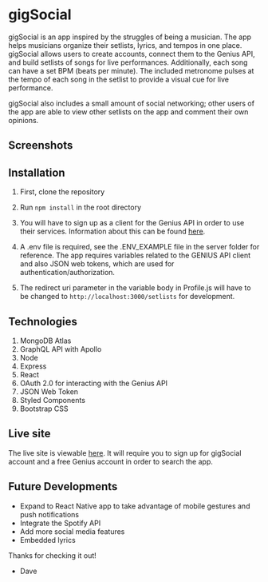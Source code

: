 # gigSocial

gigSocial is an app inspired by the struggles of being a musician. The app helps musicians organize their setlists, lyrics, and tempos in one place. gigSocial allows users to create accounts, connect them to the Genius API, and build setlists of songs for live performances. Additionally, each song can have a set BPM (beats per minute). The included metronome pulses at the tempo of each song in the setlist to provide a visual cue for live performance.

gigSocial also includes a small amount of social networking; other users of the app are able to view other setlists on the app and comment their own opinions.

## Screenshots

## Installation

1. First, clone the repository

2. Run `npm install` in the root directory

3. You will have to sign up as a client for the Genius API in order to use their services. Information about this can be found [here](https://docs.genius.com/).

4. A .env file is required, see the .ENV_EXAMPLE file in the server folder for reference. The app requires variables related to the GENIUS API client and also JSON web tokens, which are used for authentication/authorization.

5. The redirect uri parameter in the variable body in Profile.js will have to be changed to `http://localhost:3000/setlists` for development.

## Technologies

1. MongoDB Atlas
2. GraphQL API with Apollo
3. Node
4. Express
5. React
6. OAuth 2.0 for interacting with the Genius API
7. JSON Web Token
8. Styled Components
9. Bootstrap CSS

## Live site

The live site is viewable [here](https://gigsocial.herokuapp.com/). It will require you to sign up for gigSocial account and a free Genius account in order to search the app.

## Future Developments

- Expand to React Native app to take advantage of mobile gestures and push notifications
- Integrate the Spotify API
- Add more social media features
- Embedded lyrics

Thanks for checking it out!

- Dave
